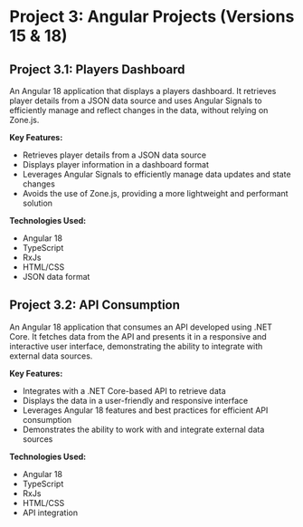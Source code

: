 # Project 3: Angular Projects (Versions 15 & 18)

## Project 3.1: Players Dashboard

An Angular 18 application that displays a players dashboard. It retrieves player details from a JSON data source and uses Angular Signals to efficiently manage and reflect changes in the data, without relying on Zone.js.

**Key Features:**
- Retrieves player details from a JSON data source
- Displays player information in a dashboard format
- Leverages Angular Signals to efficiently manage data updates and state changes
- Avoids the use of Zone.js, providing a more lightweight and performant solution

**Technologies Used:**
- Angular 18
- TypeScript
- RxJs
- HTML/CSS
- JSON data format

## Project 3.2: API Consumption

An Angular 18 application that consumes an API developed using .NET Core. It fetches data from the API and presents it in a responsive and interactive user interface, demonstrating the ability to integrate with external data sources.

**Key Features:**
- Integrates with a .NET Core-based API to retrieve data
- Displays the data in a user-friendly and responsive interface
- Leverages Angular 18 features and best practices for efficient API consumption
- Demonstrates the ability to work with and integrate external data sources

**Technologies Used:**
- Angular 18
- TypeScript
- RxJs
- HTML/CSS
- API integration

<!--
**Technologies Used:**
- Angular 15
- ASP.NET Core Web API 8.0 (Clean Architecture)
- TypeScript
- RxJS
- Angular Material

This project combines the Clean Architecture backend from the first project with a front-end built using Angular 15. The Angular application consumes the Web API and provides a user-friendly interface for interacting with the application.

The key features of this project include:

- Angular 15 as the front-end framework
- TypeScript for type-safe development
- RxJS for reactive programming
- Angular Material for UI components
- Integration with the Clean Architecture Web API backend

This project showcases the integration of a modern front-end framework (Angular 15) with a well-structured backend, following the principles of Clean Architecture and CQRS.
-->